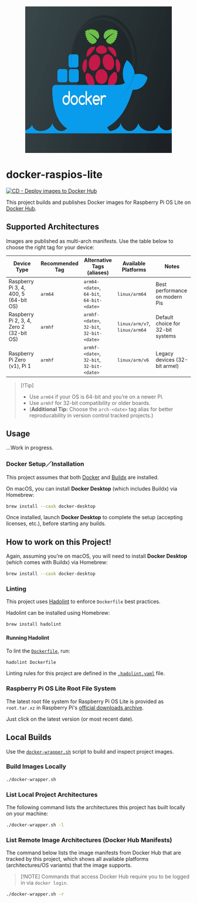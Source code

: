 <p align="center">
    <img src="./images/repo-icon.jpg" alt="Repo Icon" width="400" height="400">
</p>

# docker-raspios-lite

[![CD - Deploy images to Docker Hub](https://github.com/webdavis/docker-raspios-lite/actions/workflows/cd.yml/badge.svg)](https://github.com/webdavis/docker-raspios-lite/actions/workflows/cd.yml)

This project builds and publishes Docker images for Raspberry Pi OS Lite on [Docker
Hub](https://hub.docker.com/repository/docker/webdavis/raspios-lite/general).

## Supported Architectures

Images are published as multi-arch manifests. Use the table below to choose the right tag for your device:

| Device Type                              | Recommended Tag | Alternative Tags (aliases)                      | Available Platforms              | Notes                             |
| ---------------------------------------- | --------------- | ----------------------------------------------- | -------------------------------- | --------------------------------- |
| Raspberry Pi 3, 4, 400, 5 (64-bit OS)    | `arm64`         | `arm64-<date>`,<br>`64-bit`,<br>`64-bit-<date>` | `linux/arm64`                    | Best performance on modern Pis    |
| Raspberry Pi 2, 3, 4, Zero 2 (32-bit OS) | `armhf`         | `armhf-<date>`,<br>`32-bit`,<br>`32-bit-<date>` | `linux/arm/v7`,<br>`linux/arm64` | Default choice for 32-bit systems |
| Raspberry Pi Zero (v1), Pi 1             | `armhf`         | `armhf-<date>`,<br>`32-bit`,<br>`32-bit-<date>` | `linux/arm/v6`                   | Legacy devices (32-bit armel)     |

> \[!Tip\]
>
> - Use `arm64` if your OS is 64-bit and you’re on a newer Pi.
> - Use `armhf` for 32-bit compatibility or older boards.
> - (**Additional Tip:** Choose the `arch-<date>` tag alias for better reproducability in
>   version control tracked projects.)

## Usage

...Work in progress.

### Docker Setup／Installation

This project assumes that both
[Docker](https://docs.docker.com/desktop/setup/install/mac-install/) and
[Buildx](https://github.com/docker/buildx) are installed.

On macOS, you can install **Docker Desktop** (which includes Buildx) via Homebrew:

```bash
brew install --cask docker-desktop
```

Once installed, launch **Docker Desktop** to complete the setup (accepting licenses, etc.),
before starting any builds.

## How to work on this Project!

Again, assuming you're on macOS, you will need to install **Docker Desktop** (which comes with
Buildx) via Homebrew:

```bash
brew install --cask docker-desktop
```

### Linting

This project uses [Hadolint](https://github.com/hadolint/hadolint) to enforce `Dockerfile` best
practices.

Hadolint can be installed using Homebrew:

```bash
brew install hadolint
```

#### Running Hadolint

To lint the [`Dockerfile`](./Dockerfile), run:

```bash
hadolint Dockerfile
```

Linting rules for this project are defined in the [`.hadolint.yaml`](./.hadolint.yaml)
file.

### Raspberry Pi OS Lite Root File System

The latest root file system for Raspberry Pi OS Lite is provided as `root.tar.xz` in Raspberry
Pi's [official downloads archive](https://downloads.raspberrypi.com/raspios_lite_arm64/archive/).

Just click on the latest version (or most recent date).

## Local Builds

Use the [`docker-wrapper.sh`](./docker-wrapper.sh) script to build and inspect project images.

### Build Images Locally

```bash
./docker-wrapper.sh
```

### List Local Project Architectures

The following command lists the architectures this project has built locally on your machine:

```bash
./docker-wrapper.sh -l
```

### List Remote Image Architectures (Docker Hub Manifests)

The command below lists the image manifests from Docker Hub that are tracked by this
project, which shows all available platforms (architectures/OS variants) that the image
supports.

> \[!NOTE\]
> Commands that access Docker Hub require you to be logged in via `docker login`.

```bash
./docker-wrapper.sh -r
```
